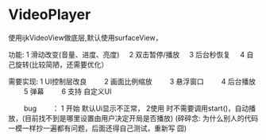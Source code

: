 # VideoPlayer
使用ijkVideoView做底层,默认使用surfaceView， 

功能: 1 滑动改变(音量、进度、亮度)
      2 双击暂停/播放
      3 后台秒恢复
      4 自己旋转(比较简陋，还需要优化）

需要实现: 1 UI控制层改良
         2 画面比例缩放
         3 悬浮窗口
         4 后台播放
         5 弹幕
         6 支持 自定义UI
         
         
bug        ： 1 开始 默认Ui显示不正常， 2使用 时不需要调用start()，自动播放，(目前找不到是哪里设置由用户决定开局是否播放)
(碎碎念: 为什么别人的代码一模一样抄一遍都有问题，后面还得自己测试，重新写 囧)
